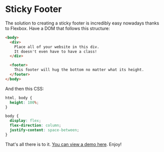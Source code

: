# Sticky Footer

The solution to creating a sticky footer is incredibly easy nowadays thanks to Flexbox. Have a DOM that follows this structure:

```html
<body>
  <div>
    Place all of your website in this div.
    It doesn't even have to have a class!
  </div>

  <footer>
    This footer will hug the bottom no matter what its height.
  </footer>
</body>
```

And then this CSS:

```css
html, body {
  height: 100%;
}

body {
  display: flex;
  flex-direction: column;
  justify-content: space-between;
}
```

That's all there is to it. [You can view a demo here](http://sticky-footer.martynchamberlin.com). Enjoy!

